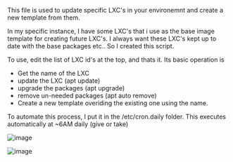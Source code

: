 This file is used to update specific LXC's in your environemnt and create a new template from them.

In my specific instance, I have some LXC's that i use as the base image template for creating future LXC's. I always want these LXC's kept up to date with the base packages etc.. So I created this script.

To use, edit the list of LXC id's at the top, and thats it. Its basic operation is
- Get the name of the LXC
- update the LXC (apt update)
- upgrade the packages (apt upgrade)
- remove un-needed packages (apt auto remove)
- Create a new template overiding the existing one using the name.

To automate this process, I put it in the /etc/cron.daily folder. This executes automatically at ~6AM daily (give or take)


![image](https://github.com/jbates58/proxmox_scripts/assets/7126355/e8fa3e9c-894e-42cc-9ed9-974266f2086d)

![image](https://github.com/jbates58/proxmox_scripts/assets/7126355/475e30e0-1ed9-4007-8eb4-0afe649815dd)

